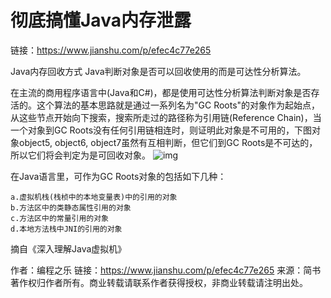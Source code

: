 # 彻底搞懂Java内存泄露
链接：https://www.jianshu.com/p/efec4c77e265

Java内存回收方式
Java判断对象是否可以回收使用的而是可达性分析算法。

在主流的商用程序语言中(Java和C#)，都是使用可达性分析算法判断对象是否存活的。这个算法的基本思路就是通过一系列名为"GC Roots"的对象作为起始点，从这些节点开始向下搜索，搜索所走过的路径称为引用链(Reference Chain)，当一个对象到GC Roots没有任何引用链相连时，则证明此对象是不可用的，下图对象object5, object6, object7虽然有互相判断，但它们到GC Roots是不可达的，所以它们将会判定为是可回收对象。
![img](https://upload-images.jianshu.io/upload_images/1281543-e702bd76691eb682.png?imageMogr2/auto-orient/strip|imageView2/2/w/429/format/webp)

在Java语言里，可作为GC Roots对象的包括如下几种：
>
    a.虚拟机栈(栈桢中的本地变量表)中的引用的对象
    b.方法区中的类静态属性引用的对象
    c.方法区中的常量引用的对象
    d.本地方法栈中JNI的引用的对象 
    
摘自《深入理解Java虚拟机》

作者：编程之乐
链接：https://www.jianshu.com/p/efec4c77e265
来源：简书
著作权归作者所有。商业转载请联系作者获得授权，非商业转载请注明出处。
